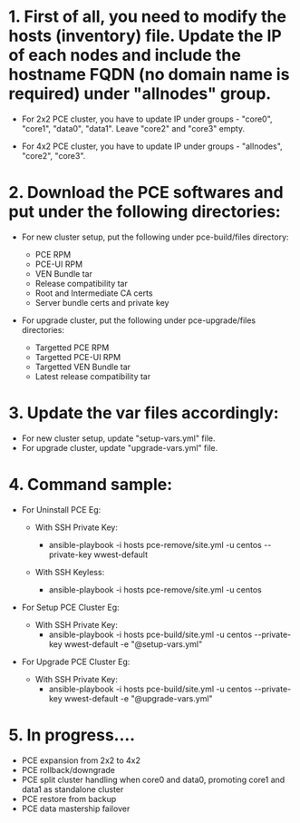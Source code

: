 # 1. First of all, you need to modify the hosts (inventory) file. Update the IP of each nodes and include the hostname FQDN (no domain name is required) under "allnodes" group.
  - For 2x2 PCE cluster, you have to update IP under groups - "core0", "core1", "data0", "data1". Leave "core2" and "core3" empty. 

  - For 4x2 PCE cluster, you have to update IP under groups - "allnodes", "core2", "core3".


# 2. Download the PCE softwares and put under the following directories:
- For new cluster setup, put the following under pce-build/files directory:
  - PCE RPM
  - PCE-UI RPM
  - VEN Bundle tar
  - Release compatibility tar
  - Root and Intermediate CA certs 
  - Server bundle certs and private key 

- For upgrade cluster, put the following under pce-upgrade/files directories:
  - Targetted PCE RPM
  - Targetted PCE-UI RPM
  - Targetted VEN Bundle tar
  - Latest release compatibility tar


# 3. Update the var files accordingly:
- For new cluster setup, update "setup-vars.yml" file.
- For upgrade cluster, update "upgrade-vars.yml" file.


# 4. Command sample:
- For Uninstall PCE
Eg:
  - With SSH Private Key: 
    - ansible-playbook -i hosts pce-remove/site.yml -u centos --private-key wwest-default

  - With SSH Keyless: 
    - ansible-playbook -i hosts pce-remove/site.yml -u centos

- For Setup PCE Cluster
Eg:
  - With SSH Private Key: 
    - ansible-playbook -i hosts pce-build/site.yml -u centos --private-key wwest-default -e "@setup-vars.yml"

- For Upgrade PCE Cluster
Eg:
  - With SSH Private Key: 
    - ansible-playbook -i hosts pce-build/site.yml -u centos --private-key wwest-default -e "@upgrade-vars.yml"
    

# 5. In progress....
- PCE expansion from 2x2 to 4x2
- PCE rollback/downgrade
- PCE split cluster handling when core0 and data0, promoting core1 and data1 as standalone cluster
- PCE restore from backup
- PCE data mastership failover

